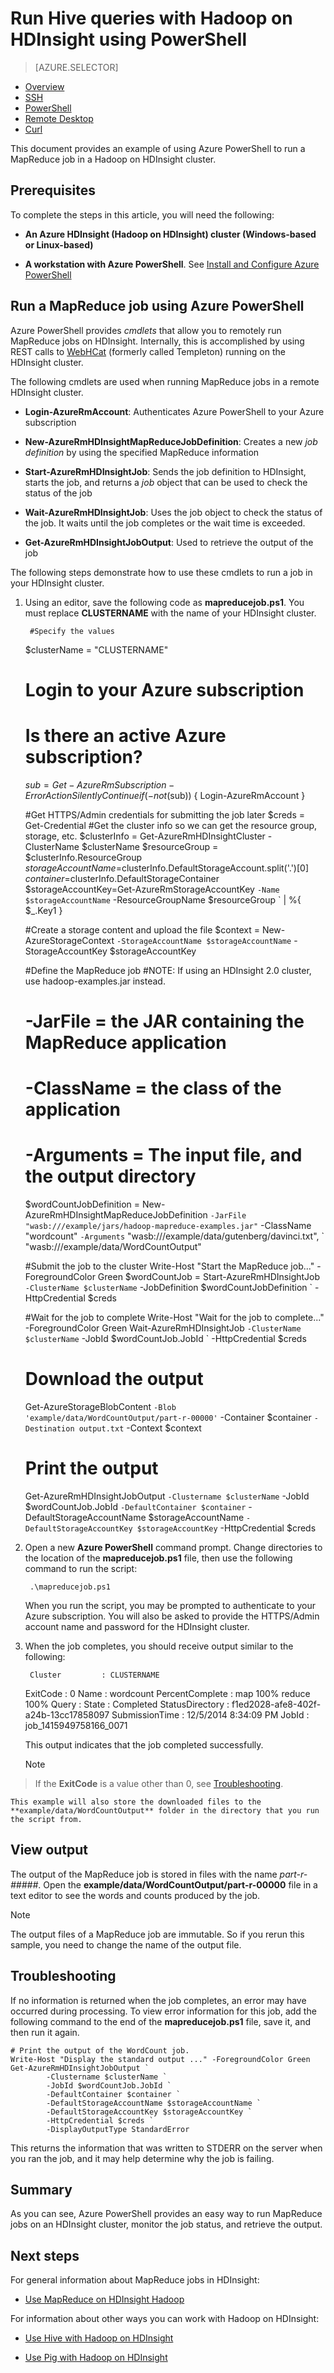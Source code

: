 <properties
   pageTitle="Use MapReduce and PowerShell with Hadoop | Microsoft Azure"
   description="Learn how to use PowerShell to remotely run MapReduce jobs with Hadoop on HDInsight."
   services="hdinsight"
   documentationCenter=""
   authors="Blackmist"
   manager="paulettm"
   editor="cgronlun"
    tags="azure-portal"/>

<tags
   ms.service="hdinsight"
   ms.devlang="na"
   ms.topic="article"
   ms.tgt_pltfrm="na"
   ms.workload="big-data"
   ms.date="12/04/2015"
   ms.author="larryfr"/>

# Run Hive queries with Hadoop on HDInsight using PowerShell
> [AZURE.SELECTOR]
- [Overview](../articles/hdinsight/hdinsight-use-mapreduce.md)
- [SSH](../articles/hdinsight/hdinsight-hadoop-use-mapreduce-ssh.md)
- [PowerShell](../articles/hdinsight/hdinsight-hadoop-use-mapreduce-powershell.md)
- [Remote Desktop](../articles/hdinsight/hdinsight-hadoop-use-mapreduce-remote-desktop.md)
- [Curl](../articles/hdinsight/hdinsight-hadoop-use-mapreduce-curl.md)

This document provides an example of using Azure PowerShell to run a MapReduce job in a Hadoop on HDInsight cluster.

## <a id="prereq"></a>Prerequisites
To complete the steps in this article, you will need the following:

* **An Azure HDInsight (Hadoop on HDInsight) cluster (Windows-based or Linux-based)**

* **A workstation with Azure PowerShell**. See [Install and Configure Azure PowerShell](../powershell-install-configure.md)


## <a id="powershell"></a>Run a MapReduce job using Azure PowerShell
Azure PowerShell provides *cmdlets* that allow you to remotely run MapReduce jobs on HDInsight. Internally, this is accomplished by using REST calls to [WebHCat](https://cwiki.apache.org/confluence/display/Hive/WebHCat) (formerly called Templeton) running on the HDInsight cluster.

The following cmdlets are used when running MapReduce jobs in a remote HDInsight cluster.

* **Login-AzureRmAccount**: Authenticates Azure PowerShell to your Azure subscription

* **New-AzureRmHDInsightMapReduceJobDefinition**: Creates a new *job definition* by using the specified MapReduce information

* **Start-AzureRmHDInsightJob**: Sends the job definition to HDInsight, starts the job, and returns a *job* object that can be used to check the status of the job

* **Wait-AzureRmHDInsightJob**: Uses the job object to check the status of the job. It waits until the job completes or the wait time is exceeded.

* **Get-AzureRmHDInsightJobOutput**: Used to retrieve the output of the job


The following steps demonstrate how to use these cmdlets to run a job in your HDInsight cluster.

1. Using an editor, save the following code as **mapreducejob.ps1**. You must replace **CLUSTERNAME** with the name of your HDInsight cluster.

        #Specify the values
     $clusterName = "CLUSTERNAME"

     # Login to your Azure subscription
     # Is there an active Azure subscription?
     $sub = Get-AzureRmSubscription -ErrorAction SilentlyContinue
     if(-not($sub))
     {
         Login-AzureRmAccount
     }

     #Get HTTPS/Admin credentials for submitting the job later
     $creds = Get-Credential
     #Get the cluster info so we can get the resource group, storage, etc.
     $clusterInfo = Get-AzureRmHDInsightCluster -ClusterName $clusterName
     $resourceGroup = $clusterInfo.ResourceGroup
     $storageAccountName=$clusterInfo.DefaultStorageAccount.split('.')[0]
     $container=$clusterInfo.DefaultStorageContainer
     $storageAccountKey=Get-AzureRmStorageAccountKey `
         -Name $storageAccountName `
         -ResourceGroupName $resourceGroup `
         | %{ $_.Key1 }

     #Create a storage content and upload the file
     $context = New-AzureStorageContext `
         -StorageAccountName $storageAccountName `
         -StorageAccountKey $storageAccountKey

     #Define the MapReduce job
     #NOTE: If using an HDInsight 2.0 cluster, use hadoop-examples.jar instead.
     # -JarFile = the JAR containing the MapReduce application
     # -ClassName = the class of the application
     # -Arguments = The input file, and the output directory
     $wordCountJobDefinition = New-AzureRmHDInsightMapReduceJobDefinition `
         -JarFile "wasb:///example/jars/hadoop-mapreduce-examples.jar" `
         -ClassName "wordcount" `
         -Arguments `
             "wasb:///example/data/gutenberg/davinci.txt", `
             "wasb:///example/data/WordCountOutput"

     #Submit the job to the cluster
     Write-Host "Start the MapReduce job..." -ForegroundColor Green
     $wordCountJob = Start-AzureRmHDInsightJob `
         -ClusterName $clusterName `
         -JobDefinition $wordCountJobDefinition `
         -HttpCredential $creds

     #Wait for the job to complete
     Write-Host "Wait for the job to complete..." -ForegroundColor Green
     Wait-AzureRmHDInsightJob `
         -ClusterName $clusterName `
         -JobId $wordCountJob.JobId `
         -HttpCredential $creds
     # Download the output
     Get-AzureStorageBlobContent `
         -Blob 'example/data/WordCountOutput/part-r-00000' `
         -Container $container `
         -Destination output.txt `
         -Context $context
     # Print the output
     Get-AzureRmHDInsightJobOutput `
         -Clustername $clusterName `
         -JobId $wordCountJob.JobId `
         -DefaultContainer $container `
         -DefaultStorageAccountName $storageAccountName `
         -DefaultStorageAccountKey $storageAccountKey `
         -HttpCredential $creds
2. Open a new **Azure PowerShell** command prompt. Change directories to the location of the **mapreducejob.ps1** file, then use the following command to run the script:

        .\mapreducejob.ps1

    When you run the script, you may be prompted to authenticate to your Azure subscription. You will also be asked to provide the HTTPS/Admin account name and password for the HDInsight cluster.

3. When the job completes, you should receive output similar to the following:

        Cluster         : CLUSTERNAME
     ExitCode        : 0
     Name            : wordcount
     PercentComplete : map 100% reduce 100%
     Query           :
     State           : Completed
     StatusDirectory : f1ed2028-afe8-402f-a24b-13cc17858097
     SubmissionTime  : 12/5/2014 8:34:09 PM
     JobId           : job_1415949758166_0071

    This output indicates that the job completed successfully.

   > [!NOTE]
> If the **ExitCode** is a value other than 0, see [Troubleshooting](#troubleshooting).
> 
> 
    This example will also store the downloaded files to the  **example/data/WordCountOutput** folder in the directory that you run the script from.


## View output
The output of the MapReduce job is stored in files with the name *part-r-#####*. Open the **example/data/WordCountOutput/part-r-00000** file in a text editor to see the words and counts produced by the job.

> [!NOTE]
> The output files of a MapReduce job are immutable. So if you rerun this sample, you need to change the name of the output file.
> 
> 
## <a id="troubleshooting"></a>Troubleshooting
If no information is returned when the job completes, an error may have occurred during processing. To view error information for this job, add the following command to the end of the **mapreducejob.ps1** file, save it, and then run it again.

    # Print the output of the WordCount job.
    Write-Host "Display the standard output ..." -ForegroundColor Green
    Get-AzureRmHDInsightJobOutput `
            -Clustername $clusterName `
            -JobId $wordCountJob.JobId `
            -DefaultContainer $container `
            -DefaultStorageAccountName $storageAccountName `
            -DefaultStorageAccountKey $storageAccountKey `
            -HttpCredential $creds `
            -DisplayOutputType StandardError

This returns the information that was written to STDERR on the server when you ran the job, and it may help determine why the job is failing.

## <a id="summary"></a>Summary
As you can see, Azure PowerShell provides an easy way to run MapReduce jobs on an HDInsight cluster, monitor the job status, and retrieve the output.

## <a id="nextsteps"></a>Next steps
For general information about MapReduce jobs in HDInsight:

* [Use MapReduce on HDInsight Hadoop](hdinsight-use-mapreduce.md)

For information about other ways you can work with Hadoop on HDInsight:

* [Use Hive with Hadoop on HDInsight](hdinsight-use-hive.md)

* [Use Pig with Hadoop on HDInsight](hdinsight-use-pig.md)


